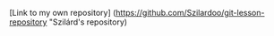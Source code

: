 [Link to my own repository] (https://github.com/Szilardoo/git-lesson-repository "Szilárd's repository)
